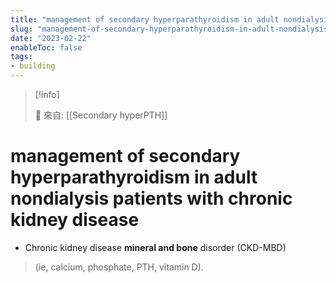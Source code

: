 ```yaml
---
title: "management of secondary hyperparathyroidism in adult nondialysis patients with chronic kidney disease"
slug: "management-of-secondary-hyperparathyroidism-in-adult-nondialysis-patients-with-chronic-kidney-disease"
date: "2023-02-22"
enableToc: false
tags:
- building
---
```


> [!info]
>
> 🌱 來自: [[Secondary hyperPTH]]

# management of secondary hyperparathyroidism in adult nondialysis patients with chronic kidney disease

* Chronic kidney disease **mineral and bone** disorder (CKD-MBD) 
> (ie, calcium, phosphate, PTH, vitamin D).
